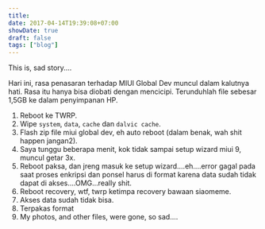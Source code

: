 ```yaml
---
title: 
date: 2017-04-14T19:39:08+07:00
showDate: true
draft: false
tags: ["blog"]
---
```

This is, sad story....

Hari ini, rasa penasaran terhadap MIUI Global Dev muncul dalam kalutnya hati. Rasa itu hanya bisa diobati dengan mencicipi. Terunduhlah file sebesar 1,5GB ke dalam penyimpanan HP.
1. Reboot ke TWRP.
2. Wipe `system`, `data`, `cache` dan `dalvic cache`.
3. Flash zip file miui global dev, eh auto reboot (dalam benak, wah shit happen jangan2).
4. Saya tunggu beberapa menit, kok tidak sampai setup wizard miui 9, muncul getar 3x.
5. Reboot paksa, dan jreng masuk ke setup wizard....eh....error gagal pada saat proses enkripsi dan ponsel harus di format karena data sudah tidak dapat di akses....OMG...really shit.
6. Reboot recovery, wtf, twrp ketimpa recovery bawaan siaomeme.
7. Akses data sudah tidak bisa.
8. Terpakas format
9. My photos, and other files, were gone, so sad....
